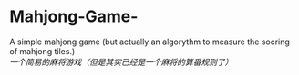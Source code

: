 # Mahjong-Game-
A simple mahjong game (but actually an algorythm to measure the socring of mahjong tiles.)
*一个简易的麻将游戏（但是其实已经是一个麻将的算番规则了）*
